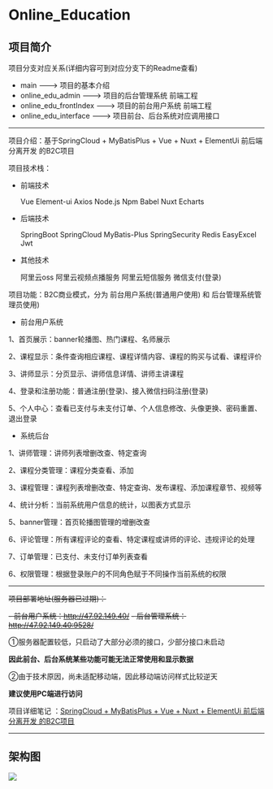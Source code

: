 # Online_Education

## 项目简介

项目分支对应关系(详细内容可到对应分支下的Readme查看)

- main   --->  项目的基本介绍
- online_edu_admin   --->  项目的后台管理系统 前端工程
- online_edu_frontIndex  --->  项目的前台用户系统  前端工程
- online_edu_interface  ---> 项目前台、后台系统对应调用接口

---

项目介绍：基于SpringCloud + MyBatisPlus + Vue + Nuxt + ElementUi 前后端分离开发 的B2C项目

项目技术栈：

- 前端技术

  Vue	Element-ui	Axios	Node.js	Npm	Babel	Nuxt	Echarts 	

- 后端技术

  SpringBoot	SpringCloud	MyBatis-Plus	SpringSecurity	Redis	EasyExcel	Jwt

- 其他技术

  阿里云oss	阿里云视频点播服务	阿里云短信服务	微信支付(登录)

项目功能：B2C商业模式，分为 前台用户系统(普通用户使用) 和 后台管理系统管理员使用)

- 前台用户系统

1、首页展示：banner轮播图、热门课程、名师展示

2、课程显示：条件查询相应课程、课程详情内容、课程的购买与试看、课程评价

3、讲师显示：分页显示、讲师信息详情、讲师主讲课程

4、登录和注册功能：普通注册(登录)、接入微信扫码注册(登录)

5、个人中心：查看已支付与未支付订单、个人信息修改、头像更换、密码重置、退出登录

- 系统后台

1、讲师管理：讲师列表增删改查、特定查询

2、课程分类管理：课程分类查看、添加

3、课程管理：课程列表增删改查、特定查询、发布课程、添加课程章节、视频等

4、统计分析：当前系统用户信息的统计，以图表方式显示

5、banner管理：首页轮播图管理的增删改查

6、评论管理：所有课程评论的查看、特定课程或讲师的评论、违规评论的处理

7、订单管理：已支付、未支付订单列表查看

6、权限管理：根据登录账户的不同角色赋于不同操作当前系统的权限

---

~~项目部署地址(服务器已过期)：~~

~~- 前台用户系统：http://47.92.149.40/~~
~~- 后台管理系统：http://47.92.149.40:9528/~~

①服务器配置较低，只启动了大部分必须的接口，少部分接口未启动

**因此前台、后台系统某些功能可能无法正常使用和显示数据**

②由于技术原因，尚未适配移动端，因此移动端访问样式比较逆天

**建议使用PC端进行访问**

项目详细笔记 ：[SpringCloud + MyBatisPlus + Vue + Nuxt + ElementUi 前后端分离开发 的B2C项目](http://year21.top/2022/09/14/OnlineEducation/)

---

## 架构图

![](https://s1.ax1x.com/2022/09/15/vzik4K.png)





